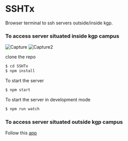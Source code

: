 # SSHTx

Browser terminal to ssh servers outside/inside kgp.


### To access server situated inside kgp campus

![Capture](https://user-images.githubusercontent.com/23444642/67407526-41114200-f5d5-11e9-93df-722702793398.PNG)
![Capture2](https://user-images.githubusercontent.com/23444642/67407528-42426f00-f5d5-11e9-8f58-d46b7e5836f7.PNG)


clone the repo

```bash
$ cd SSHTx
$ npm install 
```

To start the server
```bash
$ npm start
```

To start the server in development mode
```bash
$ npm run watch
```

### To access server situated outside kgp campus

Follow this [app](kubs.herokuapp.com)
